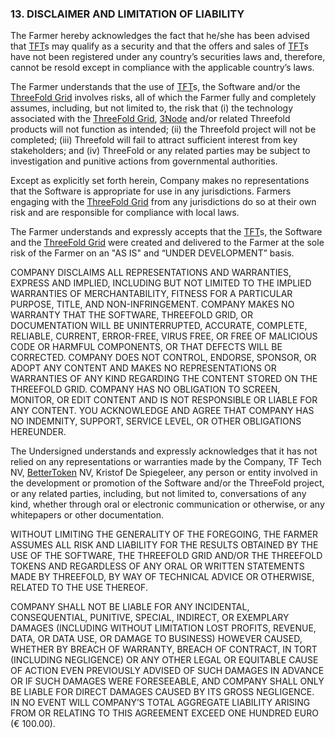 ### 13. DISCLAIMER AND LIMITATION OF LIABILITY

The Farmer hereby acknowledges the fact that he/she has been advised that [TFT](threefold__threefold_token)s may qualify as a security and that the offers and sales of [TFT](threefold__threefold_token)s have not been registered under any country’s securities laws and, therefore, cannot be resold except in compliance with the applicable country’s laws.

The Farmer understands that the use of [TFT](threefold__threefold_token)s, the Software and/or the [ThreeFold Grid](threefold__threefold_grid) involves risks, all of which the Farmer fully and completely assumes, including, but not limited to, the risk that (i) the technology associated with the [ThreeFold Grid](threefold__threefold_grid), [3Node](threefold__3node) and/or related Threefold products will not function as intended; (ii) the Threefold project will not be completed; (iii) Threefold will fail to attract sufficient interest from key stakeholders; and (iv) ThreeFold or any related parties may be subject to investigation and punitive actions from governmental authorities.

Except as explicitly set forth herein, Company makes no representations that the Software is appropriate for use in any jurisdictions. Farmers engaging with the [ThreeFold Grid](threefold__threefold_grid) from any jurisdictions do so at their own risk and are responsible for compliance with local laws.

The Farmer understands and expressly accepts that the [TFT](threefold__threefold_token)s, the Software and the [ThreeFold Grid](threefold__threefold_grid) were created and delivered to the Farmer at the sole risk of the Farmer on an "AS IS" and “UNDER DEVELOPMENT” basis.

COMPANY DISCLAIMS ALL REPRESENTATIONS AND WARRANTIES, EXPRESS AND IMPLIED, INCLUDING BUT NOT LIMITED TO THE IMPLIED WARRANTIES OF MERCHANTABILITY, FITNESS FOR A PARTICULAR PURPOSE, TITLE, AND NON-INFRINGEMENT. COMPANY MAKES NO WARRANTY THAT THE SOFTWARE, THREEFOLD GRID, OR DOCUMENTATION WILL BE UNINTERRUPTED, ACCURATE, COMPLETE, RELIABLE, CURRENT, ERROR-FREE, VIRUS FREE, OR FREE OF MALICIOUS CODE OR HARMFUL COMPONENTS, OR THAT DEFECTS WILL BE CORRECTED. COMPANY DOES NOT CONTROL, ENDORSE, SPONSOR, OR ADOPT ANY CONTENT AND MAKES NO REPRESENTATIONS OR WARRANTIES OF ANY KIND REGARDING THE CONTENT STORED ON THE THREEFOLD GRID. COMPANY HAS NO OBLIGATION TO SCREEN, MONITOR, OR EDIT CONTENT AND IS NOT RESPONSIBLE OR LIABLE FOR ANY CONTENT. YOU ACKNOWLEDGE AND AGREE THAT COMPANY HAS NO INDEMNITY, SUPPORT, SERVICE LEVEL, OR OTHER OBLIGATIONS HEREUNDER.

The Undersigned understands and expressly acknowledges that it has not relied on any representations or warranties made by the Company, TF Tech NV, [BetterToken](threefold__bettertoken) NV, Kristof De Spiegeleer, any person or entity involved in the development or promotion of the Software and/or the ThreeFold project, or any related parties, including, but not limited to, conversations of any kind, whether through oral or electronic communication or otherwise, or any whitepapers or other documentation.

WITHOUT LIMITING THE GENERALITY OF THE FOREGOING, THE FARMER ASSUMES ALL RISK AND LIABILITY FOR THE RESULTS OBTAINED BY THE USE OF THE SOFTWARE, THE THREEFOLD GRID AND/OR THE THREEFOLD TOKENS AND REGARDLESS OF ANY ORAL OR WRITTEN STATEMENTS MADE BY THREEFOLD, BY WAY OF TECHNICAL ADVICE OR OTHERWISE, RELATED TO THE USE THEREOF.

COMPANY SHALL NOT BE LIABLE FOR ANY INCIDENTAL, CONSEQUENTIAL, PUNITIVE, SPECIAL, INDIRECT, OR EXEMPLARY DAMAGES (INCLUDING WITHOUT LIMITATION LOST PROFITS, REVENUE, DATA, OR DATA USE, OR DAMAGE TO BUSINESS) HOWEVER CAUSED, WHETHER BY BREACH OF WARRANTY, BREACH OF CONTRACT, IN TORT (INCLUDING NEGLIGENCE) OR ANY OTHER LEGAL OR EQUITABLE CAUSE OF ACTION EVEN PREVIOUSLY ADVISED OF SUCH DAMAGES IN ADVANCE OR IF SUCH DAMAGES WERE FORESEEABLE, AND COMPANY SHALL ONLY BE LIABLE FOR DIRECT DAMAGES CAUSED BY ITS GROSS NEGLIGENCE. IN NO EVENT WILL COMPANY’S TOTAL AGGREGATE LIABILITY ARISING FROM OR RELATING TO THIS AGREEMENT EXCEED ONE HUNDRED EURO (€ 100.00).